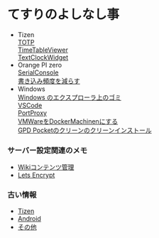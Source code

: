 # てすりのよしなし事
- Tizen  
  [TOTP](Tizen-TOTP)  
  [TimeTableViewer](Tizen-TimeTableViewer)  
  [TextClockWidget](Tizen-TextClockWidget)  
- Orange PI zero  
  [SerialConsole](OrangePIZero-Serial)  
  [書き込み頻度を減らす](OrangePIZero-Flash)
- Windows  
  [Windows のエクスプローラ上のゴミ](Windows-Explorer)  
  [VSCode](Windows-VSCode)  
  [PortProxy](Windows-PortProxy)  
  [VMWareをDockerMachinenにする](Docker-VMWare)  
  [GPD Pocketのクリーンのクリーンインストール](GpdPocket-CleanInstall)

### サーバー設定関連のメモ
- [Wikiコンテンツ管理](RealmsWiki-Content-Manage)  
- [Lets Encrypt](LetsEncrypt-debian)


### 古い情報
- [Tizen](OLD-Tizen)  
- [Android](OLD-Android)  
- [その他](OLD-Misc)  